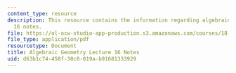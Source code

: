 ```yaml
---
content_type: resource
description: This resource contains the information regarding algebraic geometry lecture
  16 notes.
file: https://ol-ocw-studio-app-production.s3.amazonaws.com/courses/18-725-algebraic-geometry-fall-2015/d63b1c74458f30c0019ab91681333929_MIT18_725F15_lec16.pdf
file_type: application/pdf
resourcetype: Document
title: Algebraic Geometry Lecture 16 Notes
uid: d63b1c74-458f-30c0-019a-b91681333929
---
```

